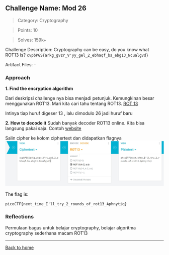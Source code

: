 ## Challenge Name: Mod 26
> Category: Cryptography

> Points: 10

> Solves: 159k+

Challenge Description: 
Cryptography can be easy, do you know what ROT13 is? 
`cvpbPGS{arkg_gvzr_V'yy_gel_2_ebhaqf_bs_ebg13_Ncualgvd}`

Artifact Files: -

### Approach

**1. Find the encryption algorithm**

Dari deskripsi challenge nya bisa menjadi petunjuk. Kemungkinan besar menggunakan ROT13. Mari kita cari tahu tentang ROT13.
[ROT 13](https://id.wikipedia.org/wiki/ROT13)

Intinya tiap huruf digeser 13 , lalu dimodulo 26 jadi huruf baru

**2. How to decode it**
Sudah banyak decoder ROT13 online. Kita bisa langsung pakai saja.
Contoh [website](https://cryptii.com/pipes/rot13-decoder)

Salin cipher ke kolom ciphertext dan didapatkan flagnya
![flag](Mod%20_26-1.jpg)

The flag is:
```
picoCTF{next_time_I'll_try_2_rounds_of_rot13_Aphnytiq}
```

### Reflections
Permulaan bagus untuk belajar cryptography, belajar algoritma cryptography sederhana macam ROT13
  

---
[Back to home](../Readme.md)

